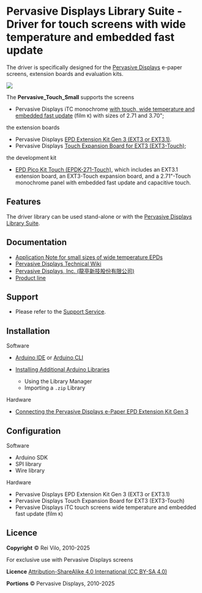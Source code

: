 # Pervasive Displays Library Suite - Driver for touch screens with wide temperature and embedded fast update

The driver is specifically designed for the [Pervasive Displays](https://www.pervasivedisplays.com) e-paper screens, extension boards and evaluation kits.

![](https://pdls.pervasivedisplays.com/userguide/img/Logo_PDI_text_320.png)

The **Pervasive_Touch_Small** supports the screens

* Pervasive Displays iTC monochrome [with touch, wide temperature and embedded fast update](https://www.pervasivedisplays.com/products-e-ink-display/?_sft_etc_itc=pu&_sft_temperature_range=m15c-to-p60c&_sft_product_colour=black-white) (film `K`) with sizes of 2.71 and 3.70"; 

the extension boards

* Pervasive Displays [EPD Extension Kit Gen 3 (EXT3 or EXT3.1)](https://www.pervasivedisplays.com/product/epd-extension-kit-gen-3-EXT3/).
* Pervasive Displays [Touch Expansion Board for EXT3 (EXT3-Touch)](https://www.pervasivedisplays.com/product/touch-expansion-board-ext3-touch/);

the development kit

* [EPD Pico Kit Touch (EPDK-271-Touch)](https://www.pervasivedisplays.com/product/touch-expansion-board-ext3-touch/#tab-3), which includes an EXT3.1 extension board, an EXT3-Touch expansion board, and a 2.71"-Touch monochrome panel with embedded fast update and capacitive touch.

## Features

The driver library can be used stand-alone or with the [Pervasive Displays Library Suite](https://pdls.pervasivedisplays.com/userguide/index.html). 

## Documentation

* [Application Note for small sizes of wide temperature EPDs](https://www.pervasivedisplays.com/wp-content/uploads/2023/02/ApplicationNote_Small_Size_wide-Temperature_EPD_v03_20231031_B.pdf)
* [Pervasive Displays Technical Wiki](https://docs.pervasivedisplays.com/) 
* [Pervasive Displays, Inc. (龍亭新技股份有限公司)](https://www.pervasivedisplays.com/)
* [Product line](https://www.pervasivedisplays.com/products/)

## Support

* Please refer to the [Support Service](https://www.pervasivedisplays.com/technical-support/).

## Installation

Software

* [Arduino IDE](https://www.arduino.cc/en/software) or [Arduino CLI](https://arduino.github.io/arduino-cli/)
* [Installing Additional Arduino Libraries](https://www.arduino.cc/en/guide/libraries)

    + Using the Library Manager
    + Importing a `.zip` Library

Hardware

* [Connecting the Pervasive Displays e-Paper EPD Extension Kit Gen 3](https://embeddedcomputing.weebly.com/connecting-the-e-paper-epd-extension-kit-gen-3.html)

## Configuration

Software

* Arduino SDK
* SPI library
* Wire library

Hardware

* Pervasive Displays EPD Extension Kit Gen 3 (EXT3 or EXT3.1)
* Pervasive Displays Touch Expansion Board for EXT3 (EXT3-Touch)
* Pervasive Displays iTC touch screens wide temperature and embedded fast update (film `K`)

## Licence

**Copyright** &copy; Rei Vilo, 2010-2025

For exclusive use with Pervasive Displays screens

**Licence** [Attribution-ShareAlike 4.0 International (CC BY-SA 4.0)](./LICENCE.md)

**Portions** &copy; Pervasive Displays, 2010-2025

